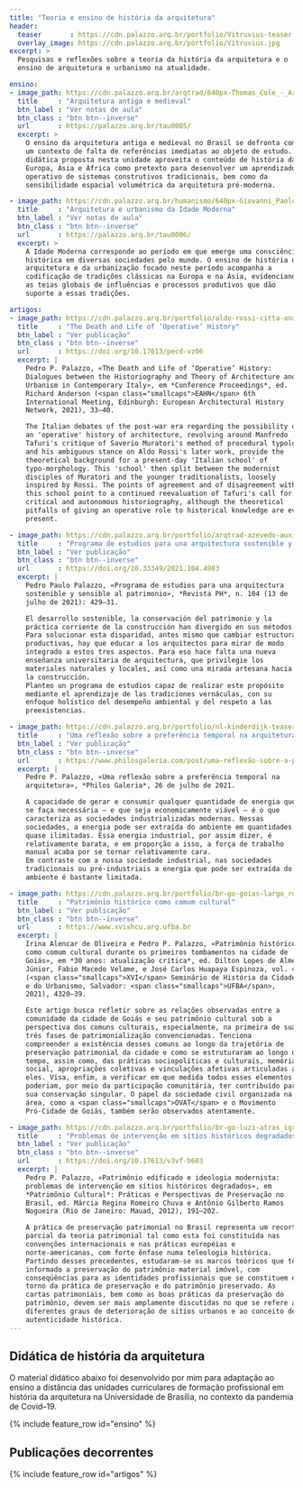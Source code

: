 ```yaml
---
title: "Teoria e ensino de história da arquitetura"
header:
  teaser       : https://cdn.palazzo.arq.br/portfolio/Vitruvius-teaser.jpg
  overlay_image: https://cdn.palazzo.arq.br/portfolio/Vitruvius.jpg
excerpt: >
  Pesquisas e reflexões sobre a teoria da história da arquitetura e o
  ensino de arquitetura e urbanismo na atualidade.

ensino:
- image_path: https://cdn.palazzo.arq.br/arqtrad/640px-Thomas_Cole_-_Architect%E2%80%99s_Dream_-_Google_Art_Project-crop.jpg
  title     : "Arquitetura antiga e medieval"
  btn_label : "Ver notas de aula"
  btn_class : "btn btn--inverse"
  url       : https://palazzo.arq.br/tau0005/
  excerpt: >
    O ensino da arquitetura antiga e medieval no Brasil se defronta com
    um contexto de falta de referências imediatas ao objeto de estudo. A
    didática proposta nesta unidade aproveita o conteúdo de história da
    Europa, Ásia e África como pretexto para desenvolver um aprendizado
    operativo de sistemas construtivos tradicionais, bem como da
    sensibilidade espacial volumétrica da arquitetura pré-moderna.

- image_path: https://cdn.palazzo.arq.br/humanismo/640px-Giovanni_Paolo_Pannini_-_Gallery_of_Views_of_Modern_Rome_-_WGA16980-crop.jpg
  title     : "Arquitetura e urbanismo da Idade Moderna"
  btn_label : "Ver notas de aula"
  btn_class : "btn btn--inverse"
  url       : https://palazzo.arq.br/tau0006/
  excerpt: >
    A Idade Moderna corresponde ao período em que emerge uma consciência
    histórica em diversas sociedades pelo mundo. O ensino de história da
    arquitetura e da urbanização focado neste período acompanha a
    codificação de tradições clássicas na Europa e na Ásia, evidenciando
    as teias globais de influências e processos produtivos que dão
    suporte a essas tradições.

artigos:
- image_path: https://cdn.palazzo.arq.br/portfolio/aldo-rossi-citta-analoga-crop-teaser.jpg
  title     : "The Death and Life of ‘Operative’ History"
  btn_label : "Ver publicação"
  btn_class : "btn btn--inverse"
  url       : https://doi.org/10.17613/pecd-vz06
  excerpt: |
    Pedro P. Palazzo, «The Death and Life of ‘Operative’ History:
    Dialogues between the Historiography and Theory of Architecture and
    Urbanism in Contemporary Italy», em *Conference Proceedings*, ed.
    Richard Anderson (<span class="smallcaps">EAHN</span> 6th
    International Meeting, Edinburgh: European Architectural History
    Network, 2021), 33–40.

    The Italian debates of the post-war era regarding the possibility of
    an 'operative' history of architecture, revolving around Manfredo
    Tafuri's critique of Saverio Muratori's method of procedural typology
    and his ambiguous stance on Aldo Rossi's later work, provide the
    theoretical background for a present-day 'Italian school' of
    typo-morphology. This 'school' then split between the modernist
    disciples of Muratori and the younger traditionalists, loosely
    inspired by Rossi. The points of agreement and of disagreement within
    this school point to a continued reevaluation of Tafuri's call for a
    critical and autonomous historiography, although the theoretical
    pitfalls of giving an operative role to historical knowledge are ever
    present.

- image_path: https://cdn.palazzo.arq.br/portfolio/arqtrad-azevedo-auxiliar-modelacao-crop-teaser.jpg
  title     : "Programa de estudios para una arquitectura sostenible y sensible al patrimonio"
  btn_label : "Ver publicação"
  btn_class : "btn btn--inverse"
  url       : https://doi.org/10.33349/2021.104.4983
  excerpt: |
    Pedro Paulo Palazzo, «Programa de estudios para una arquitectura
    sostenible y sensible al patrimonio», *Revista PH*, n. 104 (13 de
    julho de 2021): 429–31.

    El desarrollo sostenible, la conservación del patrimonio y la
    práctica corriente de la construcción han divergido en sus métodos.
    Para solucionar esta disparidad, antes mismo que cambiar estructuras
    productivas, hay que educar a los arquitectos para mirar de modo
    integrado a estos tres aspectos. Para eso hace falta una nueva
    enseñanza universitaria de arquitectura, que privilegie los
    materiales naturales y locales, así como una mirada artesana hacia
    la construcción.
    Planteo un programa de estudios capaz de realizar este propósito
    mediante el aprendizaje de las tradiciones vernáculas, con su
    enfoque holístico del desempeño ambiental y del respeto a las
    preexistencias.

- image_path: https://cdn.palazzo.arq.br/portfolio/nl-kinderdijk-teaser.jpg
  title     : "Uma reflexão sobre a preferência temporal na arquitetura"
  btn_label : "Ver publicação"
  btn_class : "btn btn--inverse"
  url       : https://www.philosgaleria.com/post/uma-reflexão-sobre-a-preferência-temporal-na-arquitetura
  excerpt: |
    Pedro P. Palazzo, «Uma reflexão sobre a preferência temporal na
    arquitetura», *Philos Galeria*, 26 de julho de 2021.

    A capacidade de gerar e consumir qualquer quantidade de energia que
    se faça necessária — e que seja economicamente viável — é o que
    caracteriza as sociedades industrializadas modernas. Nessas
    sociedades, a energia pode ser extraída do ambiente em quantidades
    quase ilimitadas. Essa energia industrial, por assim dizer, é
    relativamente barata, e em proporção a isso, a força de trabalho
    manual acaba por se tornar relativamente cara.
    Em contraste com a nossa sociedade industrial, nas sociedades
    tradicionais ou pré-industriais a energia que pode ser extraída do
    ambiente é bastante limitada.

- image_path: https://cdn.palazzo.arq.br/portfolio/br-go-goias-largo_rosario-teaser.jpg
  title     : "Patrimônio histórico como comum cultural"
  btn_label : "Ver publicação"
  btn_class : "btn btn--inverse"
  url       : https://www.xvishcu.arq.ufba.br
  excerpt: |
    Irina Alencar de Oliveira e Pedro P. Palazzo, «Patrimônio histórico
    como comum cultural durante os primeiros tombamentos na cidade de
    Goiás», em *30 anos: atualização crítica*, ed. Dilton Lopes de Almeida
    Júnior, Fabio Macedo Velame, e José Carlos Huapaya Espinoza, vol. 4
    (<span class="smallcaps">XVI</span> Seminário de História da Cidade
    e do Urbanismo, Salvador: <span class="smallcaps">UFBA</span>,
    2021), 4320–39.

    Este artigo busca refletir sobre as relações observadas entre a
    comunidade da cidade de Goiás e seu patrimônio cultural sob a
    perspectiva dos comuns culturais, especialmente, na primeira de suas
    três fases de patrimonialização convencionadas. Tenciona
    compreender a existência desses comuns ao longo da trajetória de
    preservação patrimonial da cidade e como se estruturaram ao longo do
    tempo, assim como, das práticas sociopolíticas e culturais, memória
    social, apropriações coletivas e vinculações afetivas articuladas a
    eles. Visa, enfim, a verificar em que medida todos esses elementos
    poderiam, por meio da participação comunitária, ter contribuído para
    sua conservação singular. O papel da sociedade civil organizada na
    área, como a <span class="smallcaps">OVAT</span> e o Movimento
    Pró-Cidade de Goiás, também serão observados atentamente.

- image_path: https://cdn.palazzo.arq.br/portfolio/br-go-luzi-atras_igr_rosario-teaser.jpg
  title     : "Problemas de intervenção em sítios históricos degradados"
  btn_label : "Ver publicação"
  btn_class : "btn btn--inverse"
  url       : https://doi.org/10.17613/v3vf-b603
  excerpt: |
    Pedro P. Palazzo, «Patrimônio edificado e ideologia modernista:
    problemas de intervenção em sítios históricos degradados», em
    *Patrimônio Cultural*: Práticas e Perspectivas de Preservação no
    Brasil, ed. Márcia Regina Romeiro Chuva e Antônio Gilberto Ramos
    Nogueira (Rio de Janeiro: Mauad, 2012), 191–202.

    A prática de preservação patrimonial no Brasil representa um recorte
    parcial da teoria patrimonial tal como esta foi constituída nas
    convenções internacionais e nas práticas européias e
    norte-americanas, com forte ênfase numa teleologia histórica.
    Partindo desses precedentes, estudaram-se os marcos teóricos que têm
    informado a preservação do patrimônio material imóvel, com
    conseqüências para as identidades profissionais que se constituem em
    torno da prática de preservação e do patrimônio preservado. As
    cartas patrimoniais, bem como as boas práticas da preservação do
    patrimônio, devem ser mais amplamente discutidas no que se refere a
    diferentes graus de deterioração de sítios urbanos e ao conceito de
    autenticidade histórica.
---
```


## Didática de história da arquitetura ##

O material didático abaixo foi desenvolvido por mim para adaptação ao
ensino a distância das unidades curriculares de formação profissional em
história da arquitetura na Universidade de Brasília, no contexto da
pandemia de Covid–19.

<div class="full">
  {% include feature_row id="ensino" %}
</div>

## Publicações decorrentes ##

<div class="full">
  {% include feature_row id="artigos" %}
</div>

